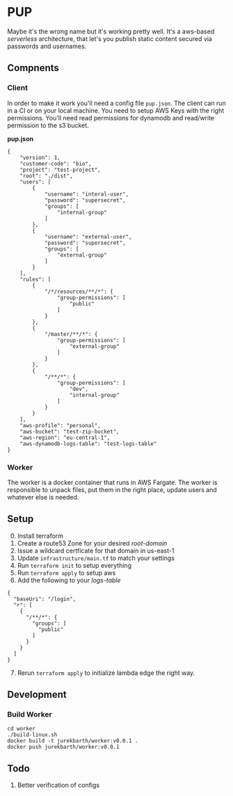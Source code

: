 # PUP
Maybe it's the wrong name but it's working pretty well. It's a aws-based *serverless* architecture, that let's you publish static content secured via passwords and usernames.

## Compnents
### Client
In order to make it work you'll need a config file `pup.json`. The client can run in a CI or on your local machine. You need to setup AWS Keys with the right permissions. You'll need read permissions for dynamodb and read/write permission to the s3 bucket.

**pup.json**
```
{
	"version": 1,
	"customer-code": "bio",
	"project": "test-project",
	"root": "./dist",
	"users": [
		{
			"username": "interal-user",
			"password": "supersecret",
			"groups": [
				"internal-group"
			]
		},
		{
			"username": "external-user",
			"password": "supersecret",
			"groups": [
				"external-group"
			]
		}
	],
	"rules": [
		{
			"/*/resources/**/*": {
				"group-permissions": [
					"public"
				]
			}
		},
		{
			"/master/**/*": {
				"group-permissions": [
					"external-group"
				]
			}
		},
		{
			"/**/*": {
				"group-permissions": [
					"dev",
					"internal-group"
				]
			}
		}
	],
	"aws-profile": "personal",
	"aws-bucket": "test-zip-bucket",
	"aws-region": "eu-central-1",
	"aws-dynamodb-logs-table": "test-logs-table"
}
```


### Worker
The worker is a docker container that runs in AWS Fargate. The worker is responsible to unpack files, put them in the right place, update users and whatever else is needed.

## Setup
0. Install terraform
1. Create a route53 Zone for your desired *root-domain*
2. Issue a wildcard certficate for that domain in us-east-1
3. Update `infrastructure/main.tf` to match your settings
4. Run `terraform init` to setup everything
5. Run `terraform apply` to setup aws
6. Add the following to your *logs-table*
```
{
  "baseUri": "/login",
  "r": [
    {
      "/**/*": {
        "groups": [
          "public"
        ]
      }
    }
  ]
}
```
7. Rerun `terraform apply` to initialize lambda edge the right way.


## Development
### Build Worker
```
cd worker
./build-linux.sh
docker build -t jurekbarth/worker:v0.0.1 .
docker push jurekbarth/worker:v0.0.1
```


## Todo
1. Better verification of configs

